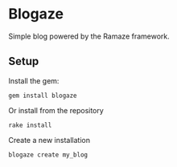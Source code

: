 Blogaze
========

Simple blog powered by the Ramaze framework.

Setup
------

Install the gem:

    gem install blogaze

Or install from the repository

    rake install

Create a new installation

    blogaze create my_blog

